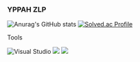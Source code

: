 ### YPPAH ZLP

<!--
**mollabean/mollabean** is a ✨ _special_ ✨ repository because its `README.md` (this file) appears on your GitHub profile.

Here are some ideas to get you started:

- 🔭 I’m currently working on ...
- 🌱 I’m currently learning ...
- 👯 I’m looking to collaborate on ...
- 🤔 I’m looking for help with ...
- 💬 Ask me about ...
- 📫 How to reach me: ...
- 😄 Pronouns: ...
- ⚡ Fun fact: ...
-->
![Anurag's GitHub stats](https://github-readme-stats.vercel.app/api?username=anuraghazra&show_icons=true&theme=cobalt)
[![Solved.ac Profile](http://mazassumnida.wtf/api/v2/generate_badge?boj=mollabean)](https://solved.ac/mollabean/)

Tools


![Visual Studio](https://img.shields.io/badge/Visual%20Studio-5C2D91.svg?&style=for-the-badge&logo=Visual%20Studio&logoColor=Pupple)
<img src="https://img.shields.io/badge/flutter-02569B?&style=for-the-badge&logo=flutter&logoColor=Blue"/></a>
<img src="https://img.shields.io/badge/Python-3776AB?&style=for-the-badge&logo=Python&logoColor=Blue"/></a>
